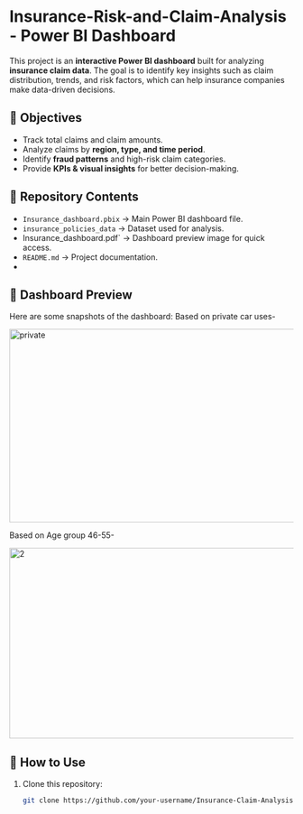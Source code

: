 # Insurance-Risk-and-Claim-Analysis - Power BI Dashboard
This project is an **interactive Power BI dashboard** built for analyzing **insurance claim data**.   The goal is to identify key insights such as claim distribution, trends, and risk factors, which can help insurance companies make data-driven decisions.

## 🎯 Objectives
- Track total claims and claim amounts.
- Analyze claims by **region, type, and time period**.
- Identify **fraud patterns** and high-risk claim categories.
- Provide **KPIs & visual insights** for better decision-making.

## 📂 Repository Contents
- `Insurance_dashboard.pbix` → Main Power BI dashboard file.
- `insurance_policies_data` → Dataset used for analysis.
- Insurance_dashboard.pdf` → Dashboard preview image for quick access.
- `README.md` → Project documentation.
- 
## 📸 Dashboard Preview
Here are some snapshots of the dashboard:
Based on private car uses-

<img width="578" height="343" alt="private" src="https://github.com/user-attachments/assets/99e0ced1-0523-4fa6-aa3b-86265bed3b6d" />

Based on Age group 46-55- 

<img width="577" height="338" alt="2" src="https://github.com/user-attachments/assets/a7418f93-7049-4809-9a17-b1cfc8ada04b" />

## 🚀 How to Use
1. Clone this repository:
   ```bash
   git clone https://github.com/your-username/Insurance-Claim-Analysis-Dashboard.git
